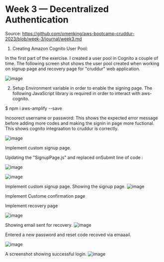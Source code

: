# Week 3 — Decentralized Authentication

Source: https://github.com/omenking/aws-bootcamp-cruddur-2023/blob/week-3/journal/week3.md


1) Creating Amazon Cognito User Pool:

In the first part of the exercise. I created a user pool in  Cognito a couple of time.  The following screen shot shows the user pool created when working on signup page and recovery page for "cruddur" web application.

![image](https://user-images.githubusercontent.com/124897604/227403924-f49a1076-fe6f-4d4e-94a3-beadaaae8b2c.png)

2) Setup Environment variable in order to enable the signing page. The following JavaScript library is required in order to interact with aws-cognito.

$ npm i aws-amplify --save



Incoorect username or password:
This shows the expected error message before adding more codes and making the signin in page more fuctional. This shows cognito integraation to cruddur is correctly.

![image](https://user-images.githubusercontent.com/124897604/227407271-f2fbdc4f-aa59-4a3f-953e-e59183deaa5e.png)


Implement  custom signup page.

Updating the "SignupPage.js" and replaced onSubmit line of code : 

![image](https://user-images.githubusercontent.com/124897604/227408302-1fe6e54d-bd2a-478a-bfce-747f1f55b572.png)

![image](https://user-images.githubusercontent.com/124897604/227419728-ab813e9b-dcab-4b0e-9346-a75b8c5248dd.png)



Implement  custom signup page. Showing the signup page.
![image](https://user-images.githubusercontent.com/124897604/227420212-b56d3506-f269-4766-be90-728287445d1a.png)



Implement Custome confirmation page








Implement recovery page

![image](https://user-images.githubusercontent.com/124897604/227417840-20cbc9b6-673e-4b72-b38f-c2792b81861f.png)

Showing email sent for recovery.
![image](https://user-images.githubusercontent.com/124897604/227418208-56f02be3-ee37-4cd4-a7a1-6ad2821cbc30.png)



Entered a new password  and reset code recoved via emaaail. 

![image](https://user-images.githubusercontent.com/124897604/227417674-4a250177-6105-4c3a-9360-2a6d3407f0e0.png)



A screenshot showing successful login.
![image](https://user-images.githubusercontent.com/124897604/227416661-fb869fc8-9c88-475d-9309-bd8333867c17.png)

